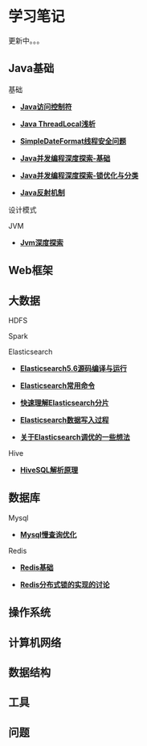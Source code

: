 # 学习笔记

更新中。。。

## Java基础

基础

* [**Java访问控制符**](java基础/基础/access_control.md)

* [**Java ThreadLocal浅析**](java基础/基础/thread_local.md)

* [**SimpleDateFormat线程安全问题**](java基础/基础/simple_date_format.md)

* [**Java并发编程深度探索-基础**](java基础/基础/concurrent_programming1.md)

* [**Java并发编程深度探索-锁优化与分类**](java基础/基础/concurrent_programming2.md)

* [**Java反射机制**](java基础/基础/reflection.md)

设计模式

JVM

* [**Jvm深度探索**](java基础/jvm/jvm.md)

## Web框架

## 大数据

HDFS

Spark

Elasticsearch

* [**Elasticsearch5.6源码编译与运行**](大数据/es/source_code.md)

* [**Elasticsearch常用命令**](大数据/es/es_command.md)

* [**快速理解Elasticsearch分片**](大数据/es/es_shard_distribution.md)

* [**Elasticsearch数据写入过程**](大数据/es/es_data_write.md)

* [**关于Elasticsearch调优的一些想法**](大数据/es/es_jvm.md)

Hive

* [**HiveSQL解析原理**](大数据/hive/hive_sql.md)

## 数据库

Mysql

* [**Mysql慢查询优化**](数据库/mysql/mysql_optimization.md)

Redis

* [**Redis基础**](数据库/redis/data_type.md)

* [**Redis分布式锁的实现的讨论**](数据库/redis/distributed_lock.md)

## 操作系统

## 计算机网络

## 数据结构

## 工具

## 问题